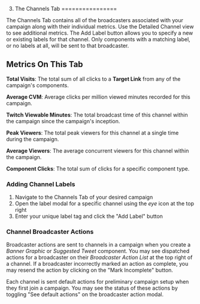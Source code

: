3. The Channels Tab
================

The Channels Tab contains all of the broadcasters associated with your campaign along with their individual metrics. Use the Detailed Channel view to see additional metrics. The Add Label button allows you to specify a new or existing labels for that channel. Only components with a matching label, or no labels at all, will be sent to that broadcaster.

## Metrics On This Tab

**Total Visits**: The total sum of all clicks to a **Target Link** from any of the campaign's components.

**Average CVM**: Average clicks per million viewed minutes recorded for this campaign.

**Twitch Viewable Minutes**: The total broadcast time of this channel within the campaign since the campaign's inception.

**Peak Viewers**: The total peak viewers for this channel at a single time during the campaign.

**Average Viewers**: The average concurrent viewers for this channel within the campaign.

**Component Clicks**: The total sum of clicks for a specific component type.


### Adding Channel Labels
1. Navigate to the Channels Tab of your desired campaign
2. Open the label modal for a specific channel using the *eye* icon at the top right
3. Enter your unique label tag and click the "Add Label" button


### Channel Broadcaster Actions
Broadcaster actions are sent to channels in a campaign when you create a *Banner Graphic* or *Suggested Tweet* component. You may see dispatched actions for a broadcaster on their *Broadcaster Action List* at the top right of a channel. If a broadcaster incorrectly marked an action as complete, you may resend the action by clicking on the "Mark Incomplete" button.

Each channel is sent default actions for preliminary campaign setup when they first join a campaign. You may see the status of these actions by toggling "See default actions" on the broadcaster action modal.
